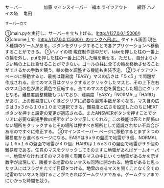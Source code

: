 サーバー　　　　　加藤
マインスイーパー　福本
ライツアウト　  　網野
ハノイの塔      　亀田

    サーバー立て
①main.pyを実行し、サーバーを立ち上げる。(http://127.0.0.1:5000/)
②chrome上で（http://127.0.0.1:5000/）のリンクへ飛ぶ。
    タイトル画面
現在３種類のゲームがある。ボタンをクリックすることで各アプリケーションへ移動することができる。
①ハノイの塔
    現在制作途中だが、takeを押した柱の一番上の輪を外し、putを押した柱の一番上に外した輪を乗せる。ただし、自分より小さい輪の上には乗せることができない。ゴールの柱に全ての輪を移動させることができるかの手数を競う。輪の数を調整する機能も実装予定。
②ライツアウト
    ページに移動すると、最初は難易度「EASY」マスの広さは「５x５」で問題が作成される。全てのマス目はクリックするとクリックしたマスと、その上下左右のマス目の色が黒と黄色で反転する。全てのマスの色を黄色にした場合にクリアとなる。難易度調整機能もついており、難易度「EASY」「NORMAL」「HARD」があり、上の難易度にいくほどクリアに必要な最短手数が多くなる。マス目の広さは３x３から１０x１０まで選択できる。難易度と広さを設定したのちにNEXTボタンを押すと設定の変更が適応される。またANSWERボタンを押すことでクリアに必要な最短手数の場所をピンクで示してくれる。この機能は答えと関係のない場所をクリックするとその場所は押すべき場所として認識されない不具合があるのですぐに修正する。
③マインスイーパー
    ページに移動するとまず３つの難易度から選べるページになる。EASYは９x９の盤面で地雷が９個、NORMALは１６x１６の盤面で地雷が４０個、HARDは１６x３０の盤面で地雷が９９個の難易度である。任意のマスをクリックしてそのますに地雷があればゲームオーバー、地雷がなければそのマスを除く周囲８マスの中にいくつ地雷があるかを示す数字が出現して、隣接する地雷のないマスも同時に開かれる。地雷があると思ったマスにはフラグをたてて目印をつける。地雷のあるマスを開くことなく全ての地雷のないマスを開けることができればゲームクリアである。ゲームクリアまでにかかった時間を競う。


